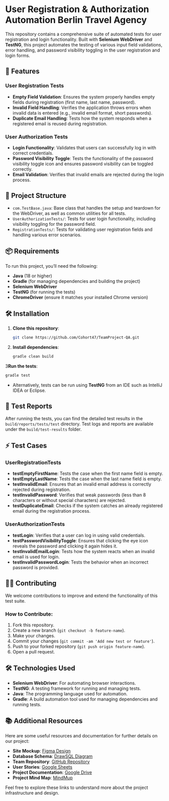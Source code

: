
# User Registration & Authorization Automation Berlin Travel Agency

This repository contains a comprehensive suite of automated tests for user registration and login functionality. Built with **Selenium WebDriver** and **TestNG**, this project automates the testing of various input field validations, error handling, and password visibility toggling in the user registration and login forms.

## 🚀 Features

### User Registration Tests
- **Empty Field Validation**: Ensures the system properly handles empty fields during registration (first name, last name, password).
- **Invalid Field Handling**: Verifies the application throws errors when invalid data is entered (e.g., invalid email format, short passwords).
- **Duplicate Email Handling**: Tests how the system responds when a registered email is reused during registration.

### User Authorization Tests
- **Login Functionality**: Validates that users can successfully log in with correct credentials.
- **Password Visibility Toggle**: Tests the functionality of the password visibility toggle icon and ensures password visibility can be toggled correctly.
- **Email Validation**: Verifies that invalid emails are rejected during the login process.

## 📂 Project Structure

- `com.TestBase.java`: Base class that handles the setup and teardown for the WebDriver, as well as common utilities for all tests.
- `UserAuthorizationTests/`: Tests for user login functionality, including visibility toggling for the password field.
- `RegistrationTests/`: Tests for validating user registration fields and handling various error scenarios.

## 📦 Requirements

To run this project, you’ll need the following:
- **Java** (18 or higher)
- **Gradle** (for managing dependencies and building the project)
- **Selenium WebDriver**
- **TestNG** (for running the tests)
- **ChromeDriver** (ensure it matches your installed Chrome version)

## 🛠️ Installation

1. **Clone this repository**:
   ```bash
   git clone https://github.com/Cohort47/TeamProject-QA.git
   ```

2. **Install dependencies**:
   ```bash
   gradle clean build
   ```

3**Run the tests**:
   ```bash
   gradle test
   ```

   - Alternatively, tests can be run using **TestNG** from an IDE such as IntelliJ IDEA or Eclipse.

## 📝 Test Reports

After running the tests, you can find the detailed test results in the `build/reports/tests/test` directory. Test logs and reports are available under the `build/test-results` folder.

## ⚡ Test Cases

### **UserRegistrationTests**

- **testEmptyFirstName**: Tests the case when the first name field is empty.
- **testEmptyLastName**: Tests the case when the last name field is empty.
- **testInvalidEmail**: Ensures that an invalid email address is correctly rejected during registration.
- **testInvalidPassword**: Verifies that weak passwords (less than 8 characters or without special characters) are rejected.
- **testDuplicateEmail**: Checks if the system catches an already registered email during the registration process.

### **UserAuthorizationTests**

- **testLogin**: Verifies that a user can log in using valid credentials.
- **testPasswordVisibilityToggle**: Ensures that clicking the eye icon reveals the password and clicking it again hides it.
- **testInvalidEmailLogin**: Tests how the system reacts when an invalid email is used for login.
- **testInvalidPasswordLogin**: Tests the behavior when an incorrect password is provided.

## 🧑‍💻 Contributing

We welcome contributions to improve and extend the functionality of this test suite.

### How to Contribute:

1. Fork this repository.
2. Create a new branch (`git checkout -b feature-name`).
3. Make your changes.
4. Commit your changes (`git commit -am 'Add new test or feature'`).
5. Push to your forked repository (`git push origin feature-name`).
6. Open a pull request.

## 🛠️ Technologies Used

- **Selenium WebDriver**: For automating browser interactions.
- **TestNG**: A testing framework for running and managing tests.
- **Java**: The programming language used for automation.
- **Gradle**: A build automation tool used for managing dependencies and running tests.

## 📚 Additional Resources

Here are some useful resources and documentation for further details on our project:

- **Site Mockup**: [Figma Design](https://www.figma.com/design/evRk087vs1kj6C9WSy2NAd/BerlinTravelAgency?node-id=0-1&t=TTpix9GCUxd0yve3-1)
- **Database Schema**: [DrawSQL Diagram](https://drawsql.app/teams/boxwether/diagrams/laguna)
- **Team Repository**: [GitHub Repository](https://github.com/Cohort47)
- **User Stories**: [Google Sheets](https://docs.google.com/spreadsheets/d/1UYeHOXn5kmd3Y4yEEMLu5iLGqo1Pa5xvw587bIzq42M/edit?gid=0#gid=0)
- **Project Documentation**: [Google Drive](https://drive.google.com/drive/folders/12cRzOdmp6jw_Ozosvtgih7NJ2WDGmP90?usp=sharing)
- **Project Mind Map**: [MindMup](https://atlas.mindmup.com/2024/12/f5d91a30bec711ef8685c526422ade03/berlin_travel_agency/index.html)

Feel free to explore these links to understand more about the project infrastructure and design.

